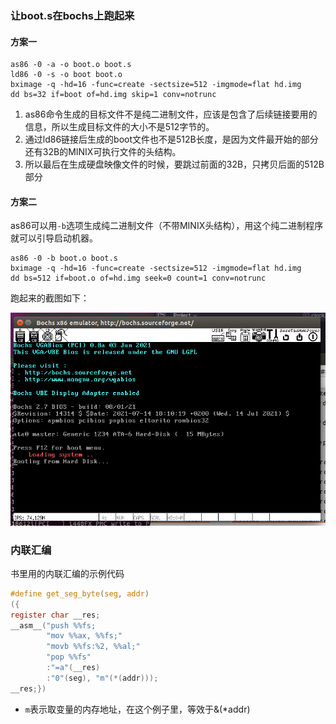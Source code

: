 
### 让boot.s在bochs上跑起来

#### 方案一
```shell
as86 -0 -a -o boot.o boot.s
ld86 -0 -s -o boot boot.o
bximage -q -hd=16 -func=create -sectsize=512 -imgmode=flat hd.img
dd bs=32 if=boot of=hd.img skip=1 conv=notrunc
```
1. as86命令生成的目标文件不是纯二进制文件，应该是包含了后续链接要用的信息，所以生成目标文件的大小不是512字节的。
2. 通过ld86链接后生成的boot文件也不是512B长度，是因为文件最开始的部分还有32B的MINIX可执行文件的头结构。
3. 所以最后在生成硬盘映像文件的时候，要跳过前面的32B，只拷贝后面的512B部分



#### 方案二

as86可以用```-b```选项生成纯二进制文件（不带MINIX头结构），用这个纯二进制程序就可以引导启动机器。
```shell
as86 -0 -b boot.o boot.s
bximage -q -hd=16 -func=create -sectsize=512 -imgmode=flat hd.img
dd bs=512 if=boot.o of=hd.img seek=0 count=1 conv=notrunc
```

跑起来的截图如下：

![1693632685405](../image/1693632893853.png)

### 内联汇编
书里用的内联汇编的示例代码
```c
#define get_seg_byte(seg, addr)
({
register char __res;
__asm__("push %%fs;
        "mov %%ax, %%fs;"
        "movb %%fs:%2, %%al;"
        "pop %%fs"
        :"=a"(__res)
        :"0"(seg), "m"(*(addr)));
__res;})
```
* ```m```表示取变量的内存地址，在这个例子里，等效于&(*addr)
